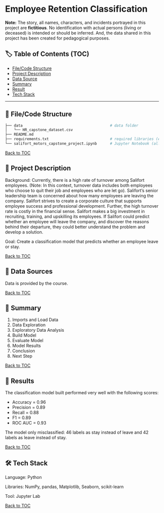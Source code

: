 # Employee Retention Classification

**Note:** The story, all names, characters, and incidents portrayed in this project are **fictitious**. No identification with actual persons (living or deceased) is intended or should be inferred. And, the data shared in this project has been created for pedagogical purposes.

## :label: Table of Contents (TOC)
- [File/Code Structure](#open_file_folder-filecode-structure)
- [Project Description](#memo-project-description)
- [Data Source](#mag_right-data-source)
- [Summary](#open_book-summary)
- [Result](#dart-result)
- [Tech Stack](#hammer_and_wrench-tech-stack)

---

## :open_file_folder: File/Code Structure

```bash
├── data                                        # data folder
│   └── HR_capstone_dataset.csv
├── README.md
├── requirements.txt                            # required libraries (environment)
└── salifort_motors_capstone_project.ipynb      # Jupyter Notebook (all the code include EDA, data cleaning, building model, etc)
```

[Back to TOC](#label-table-of-contents-toc)

## :memo: Project Description

Background: Currently, there is a high rate of turnover among Salifort employees. (Note: In this context, turnover data includes both employees who choose to quit their job and employees who are let go). Salifort’s senior leadership team is concerned about how many employees are leaving the company. Salifort strives to create a corporate culture that supports employee success and professional development. Further, the high turnover rate is costly in the financial sense. Salifort makes a big investment in recruiting, training, and upskilling its employees. If Salifort could predict whether an employee will leave the company, and discover the reasons behind their departure, they could better understand the problem and develop a solution.

Goal: Create a classification model that predicts whether an employee leave or stay.

[Back to TOC](#label-table-of-contents-toc)

## :mag_right: Data Sources

Data is provided by the course.

[Back to TOC](#label-table-of-contents-toc)

## :open_book: Summary

1. Imports and Load Data
2. Data Exploration
3. Exploratory Data Analysis
4. Build Model
5. Evaluate Model
6. Model Results
7. Conclusion
8. Next Step

[Back to TOC](#label-table-of-contents-toc)

## :dart: Results

The classification model built performed very well with the following scores:

- Accuracy = 0.96
- Precision = 0.89
- Recall = 0.88
- F1 = 0.89
- ROC AUC = 0.93

The model only misclassified: 46 labels as stay instead of leave and 42 labels as leave instead of stay.

[Back to TOC](#label-table-of-contents-toc)

## :hammer_and_wrench: Tech Stack

Language: Python

Libraries: NumPy, pandas, Matplotlib, Seaborn, scikit-learn

Tool: Jupyter Lab

[Back to TOC](#label-table-of-contents-toc)
